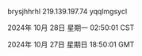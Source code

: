 brysjhhrhl 219.139.197.74 yqqlmgsycl

2024年 10月 28日 星期一 02:50:01 CST

2024年 10月 27日 星期日 18:50:01 GMT
